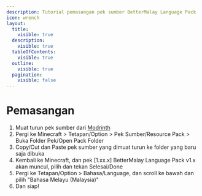 ```yaml
---
description: Tutorial pemasangan pek sumber BetterMalay Language Pack
icon: wrench
layout:
  title:
    visible: true
  description:
    visible: true
  tableOfContents:
    visible: true
  outline:
    visible: true
  pagination:
    visible: false
---
```


# Pemasangan

1. Muat turun pek sumber dari [Modrinth](https://modrinth.com/resourcepack/bettermalay-language-pack)
2. Pergi ke Minecraft > Tetapan/Option > Pek Sumber/Resource Pack > Buka Folder Pek/Open Pack Folder
3. Copy/Cut dan Paste pek sumber yang dimuat turun ke folder yang baru saja dibuka
4. Kembali ke Minecraft, dan pek \[1.xx.x] BetterMalay Language Pack v1.x akan muncul, pilih dan tekan Selesai/Done
5. Pergi ke Tetapan/Option > Bahasa/Language, dan scroll ke bawah dan pilih "Bahasa Melayu (Malaysia)"
6. Dan siap!
